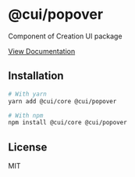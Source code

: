 # @cui/popover
Component of Creation UI package

[View Documentation](https://creation-ui.dev/)

## Installation

```bash
# With yarn
yarn add @cui/core @cui/popover

# With npm
npm install @cui/core @cui/popover
```

## License

MIT
